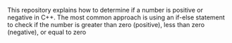 This repository explains how to determine if a number is positive or negative in C++. The most common approach is using an if-else statement to check if the number is greater than zero (positive), less than zero (negative), or equal to zero
